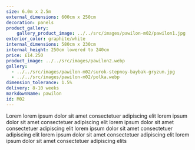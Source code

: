 ```yaml
---
size: 6.0m x 2.5m
external_dimensions: 600cm x 250cm
decoration: panels
product_gallery:
    gallery_product_image: ../../src/images/pawilon-m02/pawilon1.jpg
exterior_color: graphite/white
internal_dimensions: 580cm x 230cm
internal_height: 250cm lowered to 240cm
price: £14.250
product_image: ../../src/images/pawilon2.webp
gallery:
  - ../../src/images/pawilon-m02/surok-stepnoy-baybak-gryzun.jpg
  - ../../src/images/pawilon-m02/polka.webp
dimension_tolerance: 1.5%
delivery: 8-10 weeks
markdownName: pawilon
id: M02
---
```

Lorem lorem ipsum dolor sit amet consectetuer adipiscing elit
lorem ipsum dolor sit amet consectetuer adipiscing elit
lorem ipsum dolor sit amet consectetuer adipiscing elit
lorem ipsum dolor sit amet consectetuer adipiscing elit
lorem ipsum dolor sit amet consectetuer adipiscing elit
lorem ipsum dolor sit amet consectetuer adipiscing elits
